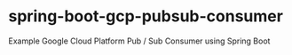 # spring-boot-gcp-pubsub-consumer
Example Google Cloud Platform Pub / Sub Consumer using Spring Boot
